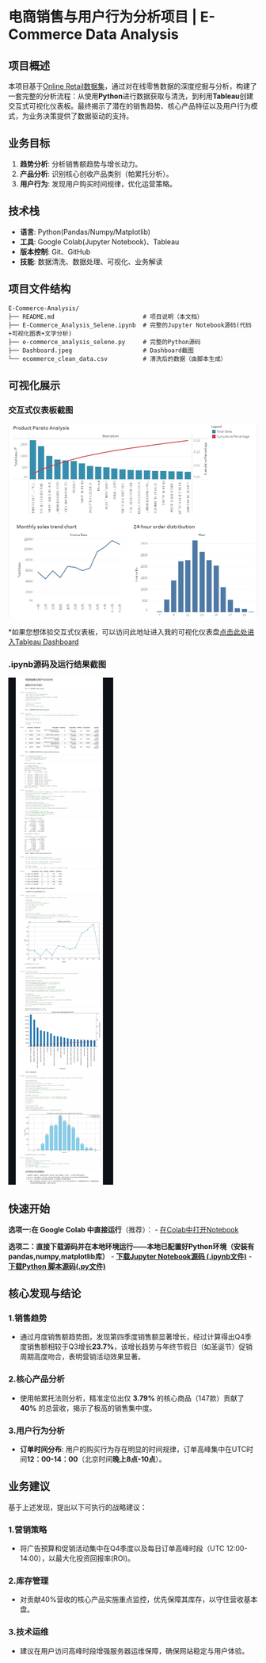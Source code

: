 # 电商销售与用户行为分析项目 | E-Commerce Data Analysis

## 项目概述
本项目基于[Online Retail数据集](https://archive.ics.uci.edu/ml/datasets/Online+Retail)，通过对在线零售数据的深度挖掘与分析，构建了一套完整的分析流程：从使用**Python**进行数据获取与清洗，到利用**Tableau**创建交互式可视化仪表板。最终揭示了潜在的销售趋势、核心产品特征以及用户行为模式，为业务决策提供了数据驱动的支持。  

## 业务目标
1.  **趋势分析**: 分析销售额趋势与增长动力。
2.  **产品分析**: 识别核心创收产品类别（帕累托分析）。
3.  **用户行为**: 发现用户购买时间规律，优化运营策略。

## 技术栈
-   **语言**: Python(Pandas/Numpy/Matplotlib)
-   **工具**: Google Colab(Jupyter Notebook)、Tableau
-   **版本控制**: Git、GitHub
-   **技能**: 数据清洗、数据处理、可视化、业务解读

## 项目文件结构
```
E-Commerce-Analysis/
├── README.md                         # 项目说明（本文档）
├── E-Commerce_Analysis_Selene.ipynb  # 完整的Jupyter Notebook源码(代码+可视化图表+文字分析)
├── e-commerce_analysis_selene.py     # 完整的Python源码
├── Dashboard.jpeg                    # Dashboard截图
└── ecommerce_clean_data.csv          # 清洗后的数据（由脚本生成）
```

## 可视化展示
### 交互式仪表板截图
![Tableau Dashboard](./Dashboard.jpeg)

*如果您想体验交互式仪表板，可以访问此地址进入我的可视化仪表盘[点击此处进入Tableau Dashboard](https://prod-apnortheast-a.online.tableau.com/t/selenezhong-d25197ef07/views/E-Commerce-Data-Analysis/Dashboard)
### .ipynb源码及运行结果截图
![E_Commerce_Data_Analysis_Selene_Preview](./E_Commerce_Data_Analysis_Selene_Preview.jpeg)

## 快速开始
 **选项一:在 Google Colab 中直接运行**（推荐）：
    -   [在Colab中打开Notebook](https://colab.research.google.com/drive/19DrRYiezKjfZpI0oWDQ_IUWd2zhl4lOQ?usp=sharing)

  **选项二：直接下载源码并在本地环境运行——本地已配置好Python环境（安装有pandas,numpy,matplotlib库）**
    -   **[下载Jupyter Notebook源码 (.ipynb文件)](https://raw.githubusercontent.com/SeleneZhong/Commerce-Data-Analysis/main/E_Commerce_Data_Analysis_Selene.ipynb)**
    -   **[下载Python 脚本源码(.py文件)](./e_commerce_data_analysis_selene.py)**

## 核心发现与结论
### 1.销售趋势
-   通过月度销售额趋势图，发现第四季度销售额显著增长，经过计算得出Q4季度销售额相较于Q3增长**23.7%**，该增长趋势与年终节假日（如圣诞节）促销周期高度吻合，表明营销活动效果显著。
### 2.核心产品分析
-   使用帕累托法则分析，精准定位出仅 **3.79%** 的核心商品（147款）贡献了 **40%** 的总营收，揭示了极高的销售集中度。
### 3.用户行为分析
-   **订单时间分布**: 用户的购买行为存在明显的时间规律，订单高峰集中在UTC时间**12：00-14：00**（北京时间**晚上8点-10点**）。

## 业务建议
基于上述发现，提出以下可执行的战略建议：
### 1.营销策略
-   将广告预算和促销活动集中在Q4季度以及每日订单高峰时段（UTC 12:00-14:00），以最大化投资回报率(ROI)。
### 2.库存管理
-   对贡献40%营收的核心产品实施重点监控，优先保障其库存，以守住营收基本盘。
### 3.技术运维
-   建议在用户访问高峰时段增强服务器运维保障，确保网站稳定与用户体验。
